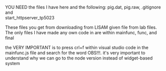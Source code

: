 YOU NEED the files I have here and the following:
pig.dat,
pig.raw,
.gitignore and  
start_httpserver_tp5023

These files you get from downloading from LISAM given file from lab files.
The only files I have made any own code in are within mainfunc, func, and final

the VERY IMPORTANT is to press crl+f within visual studio code in the mainfunc.js file and search for the word OBS!!!. it's very important to understand why we can go to the node version instead of widget-based system
